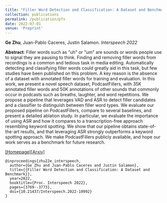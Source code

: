 ```yaml
---
title: "Filler Word Detection and Classification: A Dataset and Benchmark"
collection: publications
permalink: /publication/pfs
date: 2022-07-01
venue: 'Preprint'
---
```

<b>Ge Zhu</b>, Juan-Pablo Caceres, Justin Salamon. <i>Interspeech 2022</i>

<b>Abstract</b>: Filler words such as "uh" or "um" are sounds or words people use to signal they are pausing to think. Finding and removing filler words from recordings is a common and tedious task in media editing. Automatically detecting and classifying filler words could greatly aid in this task, but few studies have been published on this problem. A key reason is the absence of a dataset with annotated filler words for training and evaluation. In this work, we present a novel speech dataset, PodcastFillers, with 35K annotated filler words and 50K annotations of other sounds that commonly occur in podcasts such as breaths, laughter, and word repetitions. We propose a pipeline that leverages VAD and ASR to detect filler candidates and a classifier to distinguish between filler word types. We evaluate our proposed pipeline on PodcastFillers, compare to several baselines, and present a detailed ablation study. In particular, we evaluate the importance of using ASR and how it compares to a transcription-free approach resembling keyword spotting. We show that our pipeline obtains state-of-the-art results, and that leveraging ASR strongly outperforms a keyword spotting approach. We make PodcastFillers publicly available, and hope our work serves as a benchmark for future research.

[[Homepage]](https://podcastfillers.github.io/)[[Arxiv]](https://arxiv.org/abs/2203.15135)

```
@inproceedings{zhu22e_interspeech,
  author={Ge Zhu and Juan-Pablo Caceres and Justin Salamon},
  title={{Filler Word Detection and Classification: A Dataset and Benchmark}},
  year=2022,
  booktitle={Proc. Interspeech 2022},
  pages={3769--3773},
  doi={10.21437/Interspeech.2022-10992}
}
```
